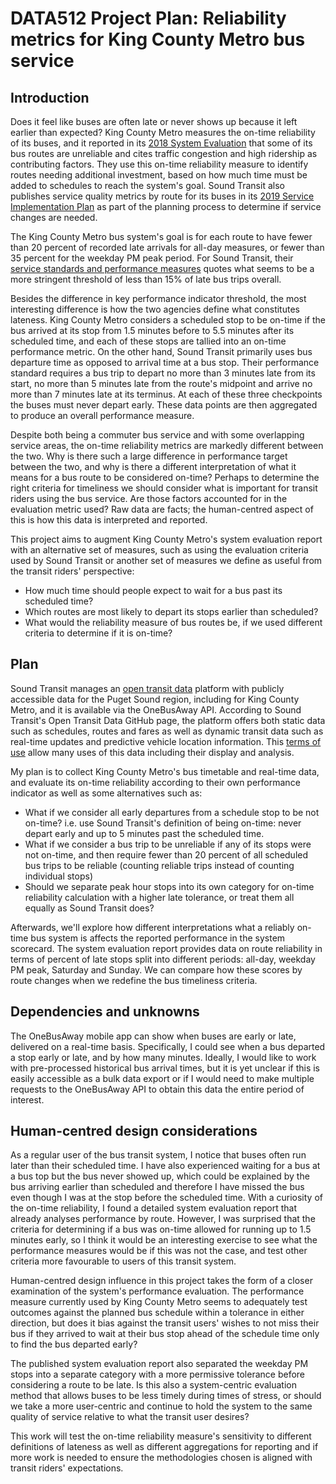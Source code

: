# DATA512 Project Plan: Reliability metrics for King County Metro bus service

## Introduction

Does it feel like buses are often late or never shows up because it left earlier than expected? King County Metro measures the on-time reliability of its buses, and it reported in its [2018 System Evaluation](https://kingcounty.gov/depts/transportation/metro/about/accountability-center/performance/route-performance.aspx) that some of its bus routes are unreliable and cites traffic congestion and high ridership as contributing factors. They use this on-time reliability measure to identify routes needing additional investment, based on how much time must be added to schedules to reach the system's goal. Sound Transit also publishes service quality metrics by route for its buses in its [2019 Service Implementation Plan](https://www.soundtransit.org/get-to-know-us/documents-reports/2019-service-implementation-plan-draft) as part of the planning process to determine if service changes are needed.

The King County Metro bus system's goal is for each route to have fewer than 20 percent of recorded late arrivals for all-day measures, or fewer than 35 percent for the weekday PM peak period. For Sound Transit, their [service standards and performance measures](https://www.soundtransit.org/get-to-know-us/documents-reports/2018-service-standards-performance-measures) quotes what seems to be a more stringent threshold of less than 15% of late bus trips overall.

Besides the difference in key performance indicator threshold, the most interesting difference is how the two agencies define what constitutes lateness. King County Metro considers a scheduled stop to be on-time if the bus arrived at its stop from 1.5 minutes before to 5.5 minutes after its scheduled time, and each of these stops are tallied into an on-time performance metric. On the other hand, Sound Transit primarily uses bus departure time as opposed to arrival time at a bus stop. Their performance standard requires a bus trip to depart no more than 3 minutes late from its start, no more than 5 minutes late from the route's midpoint and arrive no more than 7 minutes late at its terminus. At each of these three checkpoints the buses must never depart early. These data points are then aggregated to produce an overall performance measure.

Despite both being a commuter bus service and with some overlapping service areas, the on-time reliability metrics are markedly different between the two. Why is there such a large difference in performance target between the two, and why is there a different interpretation of what it means for a bus route to be considered on-time? Perhaps to determine the right criteria for timeliness we should consider what is important for transit riders using the bus service. Are those factors accounted for in the evaluation metric used? Raw data are facts; the human-centred aspect of this is how this data is interpreted and reported.

This project aims to augment King County Metro's system evaluation report with an alternative set of measures, such as using the evaluation criteria used by Sound Transit or another set of measures we define as useful from the transit riders' perspective:

* How much time should people expect to wait for a bus past its scheduled time?
* Which routes are most likely to depart its stops earlier than scheduled?
* What would the reliability measure of bus routes be, if we used different criteria to determine if it is on-time?

## Plan

Sound Transit manages an [open transit data](https://www.soundtransit.org/help-contacts/business-information/open-transit-data-otd) platform with publicly accessible data for the Puget Sound region, including for King County Metro, and it is available via the OneBusAway API. According to Sound Transit's Open Transit Data GitHub page, the platform offers both static data such as schedules, routes and fares as well as dynamic transit data such as real-time updates and predictive vehicle location information. This [terms of use](https://www.soundtransit.org/help-contacts/business-information/open-transit-data-otd/transit-data-terms-use) allow many uses of this data including their display and analysis.

My plan is to collect King County Metro's bus timetable and real-time data, and evaluate its on-time reliability according to their own performance indicator as well as some alternatives such as:

* What if we consider all early departures from a schedule stop to be not on-time? i.e. use Sound Transit's definition of being on-time: never depart early and up to 5 minutes past the scheduled time.
* What if we consider a bus trip to be unreliable if any of its stops were not on-time, and then require fewer than 20 percent of all scheduled bus trips to be reliable (counting reliable trips instead of counting individual stops)
* Should we separate peak hour stops into its own category for on-time reliability calculation with a higher late tolerance, or treat them all equally as Sound Transit does?

Afterwards, we'll explore how different interpretations what a reliably on-time bus system is affects the reported performance in the system scorecard. The system evaluation report provides data on route reliability in terms of percent of late stops split into different periods: all-day, weekday PM peak, Saturday and Sunday. We can compare how these scores by route changes when we redefine the bus timeliness criteria.

## Dependencies and unknowns

The OneBusAway mobile app can show when buses are early or late, delivered on a real-time basis. Specifically, I could see when a bus departed a stop early or late, and by how many minutes. Ideally, I would like to work with pre-processed historical bus arrival times, but it is yet unclear if this is easily accessible as a bulk data export or if I would need to make multiple requests to the OneBusAway API to obtain this data the entire period of interest.

## Human-centred design considerations

As a regular user of the bus transit system, I notice that buses often run later than their scheduled time. I have also experienced waiting for a bus at a bus top but the bus never showed up, which could be explained by the bus arriving earlier than scheduled and therefore I have missed the bus even though I was at the stop before the scheduled time. With a curiosity of the on-time reliability, I found a detailed system evaluation report that already analyses performance by route. However, I was surprised that the criteria for determining if a bus was on-time allowed for running up to 1.5 minutes early, so I think it would be an interesting exercise to see what the performance measures would be if this was not the case, and test other criteria more favourable to users of this transit system.

Human-centred design influence in this project takes the form of a closer examination of the system's performance evaluation. The performance measure currently used by King County Metro seems to adequately test outcomes against the planned bus schedule within a tolerance in either direction, but does it bias against the transit users' wishes to not miss their bus if they arrived to wait at their bus stop ahead of the schedule time only to find the bus departed early?

The published system evaluation report also separated the weekday PM stops into a separate category with a more permissive tolerance before considering a route to be late. Is this also a system-centric evaluation method that allows buses to be less timely during times of stress, or should we take a more user-centric and continue to hold the system to the same quality of service relative to what the transit user desires?

This work will test the on-time reliability measure's sensitivity to different definitions of lateness as well as different aggregations for reporting and if more work is needed to ensure the methodologies chosen is aligned with transit riders' expectations.